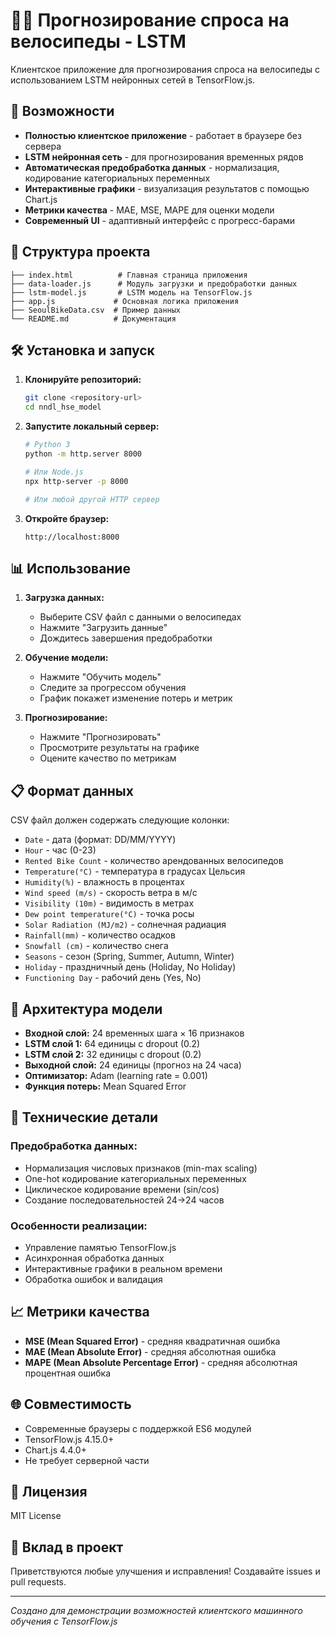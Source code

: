 # 🚴‍♂️ Прогнозирование спроса на велосипеды - LSTM

Клиентское приложение для прогнозирования спроса на велосипеды с использованием LSTM нейронных сетей в TensorFlow.js.

## 🚀 Возможности

- **Полностью клиентское приложение** - работает в браузере без сервера
- **LSTM нейронная сеть** - для прогнозирования временных рядов
- **Автоматическая предобработка данных** - нормализация, кодирование категориальных переменных
- **Интерактивные графики** - визуализация результатов с помощью Chart.js
- **Метрики качества** - MAE, MSE, MAPE для оценки модели
- **Современный UI** - адаптивный интерфейс с прогресс-барами

## 📁 Структура проекта

```
├── index.html          # Главная страница приложения
├── data-loader.js      # Модуль загрузки и предобработки данных
├── lstm-model.js       # LSTM модель на TensorFlow.js
├── app.js             # Основная логика приложения
├── SeoulBikeData.csv  # Пример данных
└── README.md          # Документация
```

## 🛠️ Установка и запуск

1. **Клонируйте репозиторий:**
   ```bash
   git clone <repository-url>
   cd nndl_hse_model
   ```

2. **Запустите локальный сервер:**
   ```bash
   # Python 3
   python -m http.server 8000
   
   # Или Node.js
   npx http-server -p 8000
   
   # Или любой другой HTTP сервер
   ```

3. **Откройте браузер:**
   ```
   http://localhost:8000
   ```

## 📊 Использование

1. **Загрузка данных:**
   - Выберите CSV файл с данными о велосипедах
   - Нажмите "Загрузить данные"
   - Дождитесь завершения предобработки

2. **Обучение модели:**
   - Нажмите "Обучить модель"
   - Следите за прогрессом обучения
   - График покажет изменение потерь и метрик

3. **Прогнозирование:**
   - Нажмите "Прогнозировать"
   - Просмотрите результаты на графике
   - Оцените качество по метрикам

## 📋 Формат данных

CSV файл должен содержать следующие колонки:
- `Date` - дата (формат: DD/MM/YYYY)
- `Hour` - час (0-23)
- `Rented Bike Count` - количество арендованных велосипедов
- `Temperature(°C)` - температура в градусах Цельсия
- `Humidity(%)` - влажность в процентах
- `Wind speed (m/s)` - скорость ветра в м/с
- `Visibility (10m)` - видимость в метрах
- `Dew point temperature(°C)` - точка росы
- `Solar Radiation (MJ/m2)` - солнечная радиация
- `Rainfall(mm)` - количество осадков
- `Snowfall (cm)` - количество снега
- `Seasons` - сезон (Spring, Summer, Autumn, Winter)
- `Holiday` - праздничный день (Holiday, No Holiday)
- `Functioning Day` - рабочий день (Yes, No)

## 🧠 Архитектура модели

- **Входной слой:** 24 временных шага × 16 признаков
- **LSTM слой 1:** 64 единицы с dropout (0.2)
- **LSTM слой 2:** 32 единицы с dropout (0.2)
- **Выходной слой:** 24 единицы (прогноз на 24 часа)
- **Оптимизатор:** Adam (learning rate = 0.001)
- **Функция потерь:** Mean Squared Error

## 🔧 Технические детали

### Предобработка данных:
- Нормализация числовых признаков (min-max scaling)
- One-hot кодирование категориальных переменных
- Циклическое кодирование времени (sin/cos)
- Создание последовательностей 24→24 часов

### Особенности реализации:
- Управление памятью TensorFlow.js
- Асинхронная обработка данных
- Интерактивные графики в реальном времени
- Обработка ошибок и валидация

## 📈 Метрики качества

- **MSE (Mean Squared Error)** - средняя квадратичная ошибка
- **MAE (Mean Absolute Error)** - средняя абсолютная ошибка  
- **MAPE (Mean Absolute Percentage Error)** - средняя абсолютная процентная ошибка

## 🌐 Совместимость

- Современные браузеры с поддержкой ES6 модулей
- TensorFlow.js 4.15.0+
- Chart.js 4.4.0+
- Не требует серверной части

## 📝 Лицензия

MIT License

## 🤝 Вклад в проект

Приветствуются любые улучшения и исправления! Создавайте issues и pull requests.

---

*Создано для демонстрации возможностей клиентского машинного обучения с TensorFlow.js*